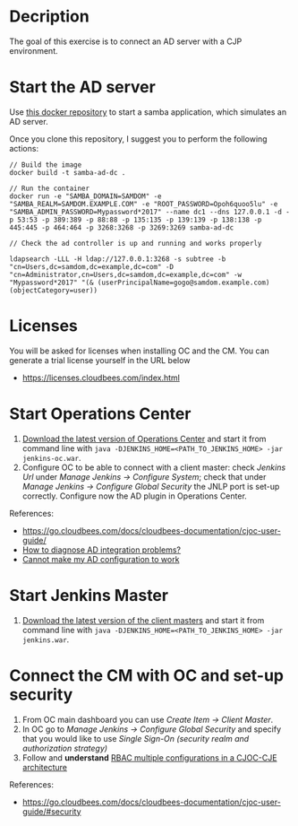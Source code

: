 # Decription

The goal of this exercise is to connect an AD server with a CJP environment.

# Start the AD server

Use [this docker repository](https://github.com/fbelzunc/docker-samba-ad-dc) to start a samba application, which simulates an AD server.

Once you clone this repository, I suggest you to perform the following actions:

```
// Build the image
docker build -t samba-ad-dc .

// Run the container
docker run -e "SAMBA_DOMAIN=SAMDOM" -e "SAMBA_REALM=SAMDOM.EXAMPLE.COM" -e "ROOT_PASSWORD=Opoh6quoo5lu" -e "SAMBA_ADMIN_PASSWORD=Mypassword*2017" --name dc1 --dns 127.0.0.1 -d -p 53:53 -p 389:389 -p 88:88 -p 135:135 -p 139:139 -p 138:138 -p 445:445 -p 464:464 -p 3268:3268 -p 3269:3269 samba-ad-dc

// Check the ad controller is up and running and works properly

ldapsearch -LLL -H ldap://127.0.0.1:3268 -s subtree -b "cn=Users,dc=samdom,dc=example,dc=com" -D "cn=Administrator,cn=Users,dc=samdom,dc=example,dc=com" -w "Mypassword*2017" "(& (userPrincipalName=gogo@samdom.example.com)(objectCategory=user))
```

# Licenses

You will be asked for licenses when installing OC and the CM. You can generate a trial license yourself in the URL below

* https://licenses.cloudbees.com/index.html

# Start Operations Center

1. [Download the latest version of Operations Center](https://nectar-downloads.cloudbees.com/cjoc/rolling/war/2.73.2.1/jenkins-oc.war) and start it from command line with `java -DJENKINS_HOME=<PATH_TO_JENKINS_HOME> -jar jenkins-oc.war`.
2. Configure OC to be able to connect with a client master: check *Jenkins Url* under *Manage Jenkins -> Configure System*; check that under *Manage Jenkins -> Configure Global Security* the JNLP port is set-up correctly. Configure now the AD plugin in Operations Center.

References: 

* https://go.cloudbees.com/docs/cloudbees-documentation/cjoc-user-guide/
* [How to diagnose AD integration problems?](https://support.cloudbees.com/hc/en-us/articles/218625237-How-to-diagnose-AD-integration-problems-)
* [Cannot make my AD configuration to work](https://support.cloudbees.com/hc/en-us/articles/235932268-Cannot-make-my-AD-configuration-to-work)

# Start Jenkins Master

1. [Download the latest version of the client masters](https://nectar-downloads.cloudbees.com/cje/rolling/war/2.73.2.1/jenkins.war) and start it from command line with `java -DJENKINS_HOME=<PATH_TO_JENKINS_HOME> -jar jenkins.war`.

# Connect the CM with OC and set-up security

1. From OC main dashboard you can use *Create Item -> Client Master*.
2. In OC go to *Manage Jenkins -> Configure Global Security* and specify that you would like to use *Single Sign-On (security realm and authorization strategy)*
3. Follow and **understand** [RBAC multiple configurations in a CJOC-CJE architecture](https://support.cloudbees.com/hc/en-us/articles/223657648-RBAC-multiple-configurations-in-a-CJOC-CJE-architecture)

References:
* https://go.cloudbees.com/docs/cloudbees-documentation/cjoc-user-guide/#security





